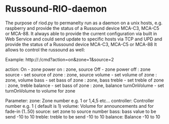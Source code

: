 # Russound-RIO-daemon
The purpose of riod.py to permanelty run as a daemon on a unix hosts, e.g. raspberry and provide the status of a Russound device MCA-C3, MCA-C5 or MCA-88.
It always able to provide the current configuration via built in Web Service and could send update to specific hosts via TCP and UPD and provide the status of a Russound device MCA-C3, MCA-C5 or MCA-88
It allows to control the russound as well:

Example: http://<IP Webserver>:<port>/cmd?action=on&zone=1&source=2

action:
	On - zone power on : zone, source
	Off - zone power off : zone
	source - set source of zone : zone, source
	volume - set volume of zone : zone, volume
	bass - set bass of zone : zone, bass
	treble - set treble of zone : zone, treble
	balance - set bass of zone : zone, balance
	turnOnVolume - set turnOnVolume to volume for zone

Parameter:
zone: Zone number e.g. 1 or 1,4,5 etc...
controller: Controller number e.g. 1 ( default is 1)
volume: Volume for announcements and for fade-in (1..50)
source: set zone to source number
bass: bass value to be send -10 to 10
treble: treble to be send -10 to 10
balance: Balance -10 to 10

